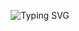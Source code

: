 <p align="center">
  <img src="https://readme-typing-svg.demolab.com?font=Fira+Code&size=24&pause=1000&color=F7591D&width=435&lines=Hi,+I+am+komal;Welcome+to+my+Github+Profile!" alt="Typing SVG" />
</p>
